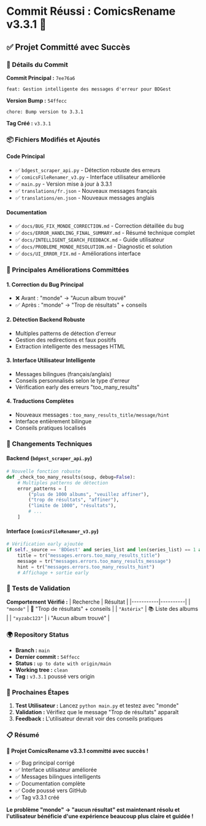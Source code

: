 # Commit Réussi : ComicsRename v3.3.1 🎉

## ✅ Projet Committé avec Succès

### 📝 Détails du Commit

**Commit Principal :** `7ee76a6`
```
feat: Gestion intelligente des messages d'erreur pour BDGest
```

**Version Bump :** `54ffecc`
```
chore: Bump version to 3.3.1
```

**Tag Créé :** `v3.3.1`

### 📦 Fichiers Modifiés et Ajoutés

#### Code Principal
- ✅ `bdgest_scraper_api.py` - Détection robuste des erreurs
- ✅ `comicsFileRenamer_v3.py` - Interface utilisateur améliorée
- ✅ `main.py` - Version mise à jour à 3.3.1
- ✅ `translations/fr.json` - Nouveaux messages français
- ✅ `translations/en.json` - Nouveaux messages anglais

#### Documentation
- ✅ `docs/BUG_FIX_MONDE_CORRECTION.md` - Correction détaillée du bug
- ✅ `docs/ERROR_HANDLING_FINAL_SUMMARY.md` - Résumé technique complet
- ✅ `docs/INTELLIGENT_SEARCH_FEEDBACK.md` - Guide utilisateur
- ✅ `docs/PROBLEME_MONDE_RESOLUTION.md` - Diagnostic et solution
- ✅ `docs/UI_ERROR_FIX.md` - Améliorations interface

### 🎯 Principales Améliorations Committées

#### 1. **Correction du Bug Principal**
- ❌ Avant : "monde" → "Aucun album trouvé"
- ✅ Après : "monde" → "Trop de résultats" + conseils

#### 2. **Détection Backend Robuste**
- Multiples patterns de détection d'erreur
- Gestion des redirections et faux positifs
- Extraction intelligente des messages HTML

#### 3. **Interface Utilisateur Intelligente**
- Messages bilingues (français/anglais)
- Conseils personnalisés selon le type d'erreur
- Vérification early des erreurs "too_many_results"

#### 4. **Traductions Complètes**
- Nouveaux messages : `too_many_results_title/message/hint`
- Interface entièrement bilingue
- Conseils pratiques localisés

### 🔧 Changements Techniques

#### Backend (`bdgest_scraper_api.py`)
```python
# Nouvelle fonction robuste
def _check_too_many_results(soup, debug=False):
    # Multiples patterns de détection
    error_patterns = [
        ("plus de 1000 albums", "veuillez affiner"),
        ("trop de résultats", "affiner"),
        ("limite de 1000", "résultats"),
        # ...
    ]
```

#### Interface (`comicsFileRenamer_v3.py`)
```python
# Vérification early ajoutée
if self._source == 'BDGest' and series_list and len(series_list) == 1 and series_list[0].get('error') == 'too_many_results':
    title = tr("messages.errors.too_many_results_title")
    message = tr("messages.errors.too_many_results_message")
    hint = tr("messages.errors.too_many_results_hint")
    # Affichage + sortie early
```

### 🧪 Tests de Validation

**Comportement Vérifié :**
| Recherche | Résultat |
|-----------|----------|
| `"monde"` | 💬 "Trop de résultats" + conseils |
| `"Astérix"` | 📚 Liste des albums |
| `"xyzabc123"` | ℹ️ "Aucun album trouvé" |

### 🌍 Repository Status

- **Branch :** `main`
- **Dernier commit :** `54ffecc`
- **Status :** `up to date with origin/main`
- **Working tree :** `clean`
- **Tag :** `v3.3.1` poussé vers origin

### 🚀 Prochaines Étapes

1. **Test Utilisateur :** Lancez `python main.py` et testez avec "monde"
2. **Validation :** Vérifiez que le message "Trop de résultats" apparaît
3. **Feedback :** L'utilisateur devrait voir des conseils pratiques

### 📋 Résumé

**🎉 Projet ComicsRename v3.3.1 committé avec succès !**

- ✅ Bug principal corrigé
- ✅ Interface utilisateur améliorée  
- ✅ Messages bilingues intelligents
- ✅ Documentation complète
- ✅ Code poussé vers GitHub
- ✅ Tag v3.3.1 créé

**Le problème "monde" → "aucun résultat" est maintenant résolu et l'utilisateur bénéficie d'une expérience beaucoup plus claire et guidée !**
